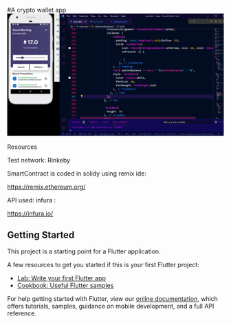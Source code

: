 #A crypto wallet app
![](screenshot/ss.png)

Resources


Test network: Rinkeby

SmartContract is coded in solidy using remix ide: 

https://remix.ethereum.org/


API used: infura : 

https://infura.io/



## Getting Started

This project is a starting point for a Flutter application.

A few resources to get you started if this is your first Flutter project:

- [Lab: Write your first Flutter app](https://flutter.dev/docs/get-started/codelab)
- [Cookbook: Useful Flutter samples](https://flutter.dev/docs/cookbook)

For help getting started with Flutter, view our
[online documentation](https://flutter.dev/docs), which offers tutorials,
samples, guidance on mobile development, and a full API reference.
